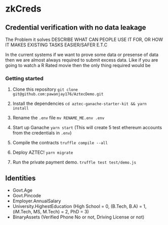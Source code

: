 # zkCreds

## Credential verification with no data leakage
The Problem it solves
DESCRIBE WHAT CAN PEOPLE USE IT FOR, OR HOW IT MAKES EXISTING TASKS EASIER/SAFER E.T.C

In the current systems if we want to prove some data or presense of data then we are almost always required to submit excess data. Like if you are going to watch a R Rated movie then the only thing required would be 

### Getting started

1. Clone this repository `git clone git@github.com:pawanjay176/AztecDemo.git`

2. Install the dependencies `cd aztec-ganache-starter-kit && yarn install`

3. Rename the `.env` file  `mv RENAME_ME.env .env`

4. Start up Ganache `yarn start` (This will create 5 test ethereum accounts from the credentials in `.env`)

5. Compile the contracts `truffle compile --all`

6. Deploy AZTEC! `yarn migrate`

7. Run the private payment demo. `truffle test test/demo.js`


## Identities
- Govt.Age
- Govt.Pincode
- Employer.AnnualSalary
- University.HighestEducation (High School = 0, (B.Tech, B.A) = 1, (iM.Tech, MS, M.Tech) = 2, PhD = 3)
- BinaryAssets (Verified Phone No or not, Driving License or not)



